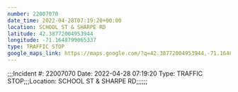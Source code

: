 ```yaml
---
number: 22007070
date_time: 2022-04-28T07:19:20+00:00
location: SCHOOL ST & SHARPE RD
latitude: 42.38772004953944
longitude: -71.1648799065337
type: TRAFFIC STOP
google_maps_link: https://maps.google.com/?q=42.38772004953944,-71.1648799065337
---
```


;;;Incident #: 22007070  Date: 2022-04-28 07:19:20   Type: TRAFFIC STOP;;;Location: SCHOOL ST & SHARPE RD;;;;;;
